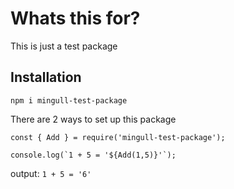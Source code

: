 # Whats this for?

This is just a test package

## Installation

`npm i mingull-test-package`

There are 2 ways to set up this package

```JS
const { Add } = require('mingull-test-package');

console.log(`1 + 5 = '${Add(1,5)}'`);
```

output: `1 + 5 = '6'`
